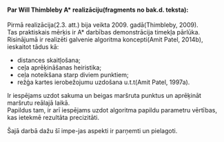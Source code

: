 #### Par Will Thimbleby A* realizāciju(fragments no bak.d. teksta):
  
Pirmā realizācija(2.3. att.) bija veikta 2009. gadā(Thimbleby, 2009).  
Tas praktiskais mērķis ir A* darbības demonstrācija timekļa pārlūka.  
Risinājumā ir realizēti galvenie algoritma koncepti(Amit Patel, 2014b),  
ieskaitot tādus kā:  

- distances skaitļošana;  
- ceļa aprēķināšanas heiristika;  
- ceļa noteikšana starp diviem punktiem;  
- režģa kartes ierobežojumu uzdošana u.t.t(Amit Patel, 1997a).  

Ir iespējams uzdot sakuma un beigas maršruta punktus un aprēķināt maršrutu reālajā laikā.  
Papildus tam, ir arī iespējams uzdot algoritma papildu parametru vērtības,  
kas ietekmē rezultāta precizitāti.  

Šajā darbā dažu šī impe-jas aspekti ir parņemti un pielagoti.
